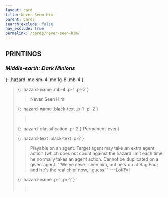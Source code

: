 ```yaml
---
layout: card
title: Never Seen Him
parent: Cards
search_exclude: false
nav_exclude: true
permalink: /cards/never-seen-him/
---
```


## PRINTINGS


### _Middle-earth: Dark Minions_

{: .hazard .mx-sm-4 .mx-lg-8 .mb-4 }
> {: .hazard-name .mb-4 .p-1 .pl-2 }
> > <div class="hazard-mp"></div>
> > <div class="card-name">Never Seen Him</div>
>
> {: .hazard-name .black-text .p-1 .pl-2 }
> > &nbsp;
>
> {: .hazard-classification .pr-2 }
> Permanent-event
>
> {: .hazard-text .black-text .p-2 }
> > Playable on an agent. Target agent may take an extra agent action (which does  not count against the hazard limit each time he normally takes an agent action. Cannot be duplicated on a given agent.  "'We've never seen him, but he's up at Bag End; and he's the real chief now, I guess.'" ---LotRVI 
>
> {: .hazard-name .p-1 .pr-2 }
> > <div class="card-shield"></div>
> > <div class="card-corruption">&nbsp;</div>
